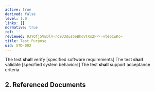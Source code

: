 ```yaml
---
active: true
derived: false
level: 1.0
links: []
normative: true
ref: ''
reviewed: 9JYQfj5VBDl4-rc9J3dusbeBhoVTXs2FP--vteoCwKc=
title: Test Purpose
uid: STD-002
---
```


The test **shall** verify [specified software requirements]
The test **shall** validate [specified system behaviors]
The test **shall** support acceptance criteria

## 2. Referenced Documents